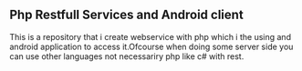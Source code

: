 Php Restfull Services and Android client
----------------------------------------
This is  a repository that  i create webservice with php which i the using and android application to access it.Ofcourse when doing some server side you can use other languages not necessariry php like c#  with rest.



